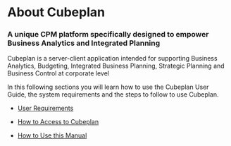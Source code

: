 # About Cubeplan
### A unique CPM platform specifically designed to empower Business Analytics and Integrated Planning
Cubeplan is a server-client application intended for supporting Business Analytics, Budgeting, Integrated Business Planning, Strategic Planning and Business Control at corporate level

In this following sections you will learn how to use the Cubeplan User Guide, the system requirements and the steps to follow to use Cubeplan.

-   [User Requirements ](/Cubeplan/User%20Requirements/)

-   [How to Access to Cubeplan](Cubeplan/How%20to%20Access)
   
-   [How to Use this Manual](Cubeplan/How%20to%20Use)

<!--stackedit_data:
eyJoaXN0b3J5IjpbLTE4OTg0NTI3MjQsLTE4OTg0NTI3MjRdfQ
==
-->